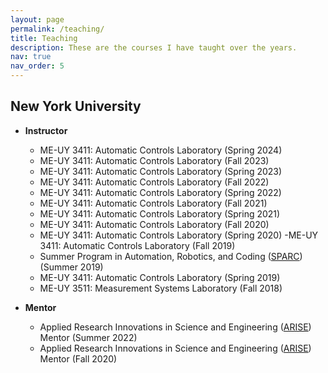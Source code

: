 ```yaml
---
layout: page
permalink: /teaching/
title: Teaching
description: These are the courses I have taught over the years.
nav: true
nav_order: 5
---
```


## New York University

- **Instructor**
  - ME-UY 3411: Automatic Controls Laboratory (Spring 2024)
  - ME-UY 3411: Automatic Controls Laboratory (Fall 2023)
  - ME-UY 3411: Automatic Controls Laboratory (Spring 2023)
  - ME-UY 3411: Automatic Controls Laboratory (Fall 2022)
  - ME-UY 3411: Automatic Controls Laboratory (Spring 2022)
  - ME-UY 3411: Automatic Controls Laboratory (Fall 2021)
  - ME-UY 3411: Automatic Controls Laboratory (Spring 2021)
  - ME-UY 3411: Automatic Controls Laboratory (Fall 2020)
  - ME-UY 3411: Automatic Controls Laboratory (Spring 2020)
    -ME-UY 3411: Automatic Controls Laboratory (Fall 2019)
  - Summer Program in Automation, Robotics, and Coding ([SPARC](https://engineering.nyu.edu/academics/programs/k12-stem-education/sparc)) (Summer 2019)
  - ME-UY 3411: Automatic Controls Laboratory (Spring 2019)
  - ME-UY 3511: Measurement Systems Laboratory (Fall 2018)
  
- **Mentor**
  - Applied Research Innovations in Science and Engineering ([ARISE](https://engineering.nyu.edu/academics/programs/k12-stem-education/arise)) Mentor (Summer 2022)
  - Applied Research Innovations in Science and Engineering ([ARISE](https://engineering.nyu.edu/academics/programs/k12-stem-education/arise)) Mentor (Fall 2020)

